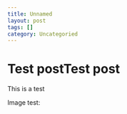 ```yaml
---
title: Unnamed
layout: post
tags: []
category: Uncategoried
---
```

# Test postTest post


This is a test

Image test:
